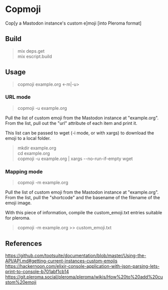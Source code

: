 # Copmoji

Cop[y a Mastodon instance's custom e]moji [into Pleroma format]

## Build

> mix deps.get  
> mix escript.build

## Usage

> copmoji example.org <-m|-u>

### URL mode

> copmoji -u example.org

Pull the list of custom emoji from the Mastodon instance at "example.org".
From the list, pull out the "url" attribute of each item and print it.

This list can be passed to wget (-i mode, or with xargs) to download the emoji to a local folder.

> mkdir example.org  
> cd example.org  
> copmoji -u example.org | xargs --no-run-if-empty wget

### Mapping mode

> copmoji -m example.org

Pull the list of custom emoji from the Mastodon instance at "example.org".
From the list, pull the "shortcode" and the basename of the filename of the emoji image.

With this piece of information, compile the custom_emoji.txt entries suitable for pleroma.

> copmoji -m example.org >> custom_emoji.txt

## References

https://github.com/tootsuite/documentation/blob/master/Using-the-API/API.md#getting-current-instances-custom-emojis
https://hackernoon.com/elixir-console-application-with-json-parsing-lets-print-to-console-b701abf1cb14
https://git.pleroma.social/pleroma/pleroma/wikis/How%20to%20add%20custom%20emoji

